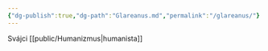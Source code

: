 ```yaml
---
{"dg-publish":true,"dg-path":"Glareanus.md","permalink":"/glareanus/"}
---
```


Svájci [[public/Humanizmus\|humanista]]